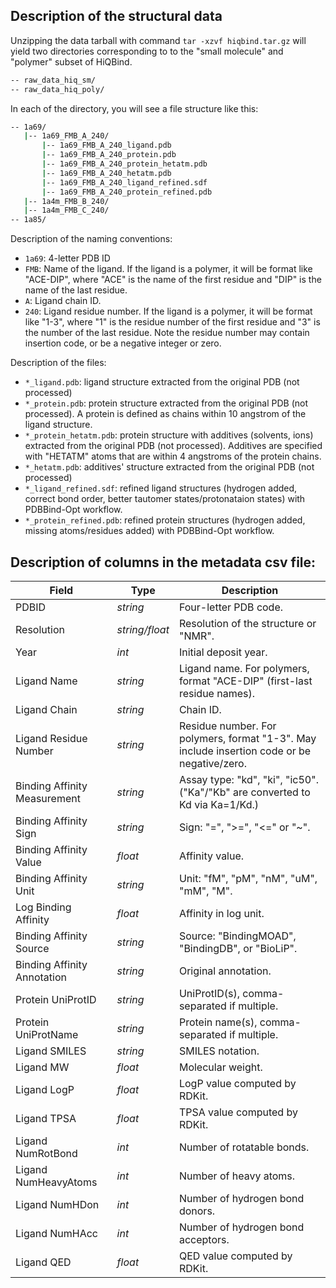 ## Description of the structural data

Unzipping the data tarball with command `tar -xzvf hiqbind.tar.gz` will yield two directories corresponding to to the "small molecule" and "polymer" subset of HiQBind.

```bash
-- raw_data_hiq_sm/
-- raw_data_hiq_poly/
```

In each of the directory, you will see a file structure like this: 
```bash
-- 1a69/
   |-- 1a69_FMB_A_240/
       |-- 1a69_FMB_A_240_ligand.pdb
       |-- 1a69_FMB_A_240_protein.pdb
       |-- 1a69_FMB_A_240_protein_hetatm.pdb
       |-- 1a69_FMB_A_240_hetatm.pdb
       |-- 1a69_FMB_A_240_ligand_refined.sdf
       |-- 1a69_FMB_A_240_protein_refined.pdb
   |-- 1a4m_FMB_B_240/
   |-- 1a4m_FMB_C_240/
-- 1a85/
```

Description of the naming conventions:

+ `1a69`: 4-letter PDB ID
+ `FMB`: Name of the ligand. If the ligand is a polymer, it will be format like "ACE-DIP", where "ACE" is the name of the first residue and "DIP" is the name of the last residue.
+ `A`: Ligand chain ID.
+ `240`: Ligand residue number. If the ligand is a polymer, it will be format like "1-3", where "1" is the residue number of the first residue and "3" is the number of the last residue. Note the residue number may contain insertion code, or be a negative integer or zero.

Description of the files:
+ `*_ligand.pdb`: ligand structure extracted from the original PDB (not processed)
+ `*_protein.pdb`: protein structure extracted from the original PDB (not processed). A protein is defined as chains within 10 angstrom of the ligand structure. 
+ `*_protein_hetatm.pdb`: protein structure with additives (solvents, ions) extracted from the original PDB (not processed). Additives are specified with "HETATM" atoms that are within 4 angstroms of the protein chains.
+ `*_hetatm.pdb`: additives' structure extracted from the original PDB (not processed)
+ `*_ligand_refined.sdf`: refined ligand structures (hydrogen added, correct bond order, better tautomer states/protonataion states) with PDBBind-Opt workflow. 
+ `*_protein_refined.pdb`: refined protein structures (hydrogen added, missing atoms/residues added) with PDBBind-Opt workflow. 


## Description of columns in the metadata csv file:
| Field                         | Type            | Description                                                                                      |
|-------------------------------|-----------------|--------------------------------------------------------------------------------------------------|
| PDBID                      | *string*        | Four-letter PDB code.                                                                            |
| Resolution                 | *string/float*  | Resolution of the structure or "NMR".                                                            |
| Year                        | *int*           | Initial deposit year.                                                                            |
| Ligand Name                 | *string*        | Ligand name. For polymers, format "ACE-DIP" (first-last residue names).                          |
| Ligand Chain                | *string*        | Chain ID.                                                                                        |
| Ligand Residue Number       | *string*        | Residue number. For polymers, format "1-3". May include insertion code or be negative/zero.       |
| Binding Affinity Measurement| *string*        | Assay type: "kd", "ki", "ic50". ("Ka"/"Kb" are converted to Kd via Ka=1/Kd.)                     |
| Binding Affinity Sign       | *string*        | Sign: "=", ">=", "<=" or "~".                                                                    |
| Binding Affinity Value      | *float*         | Affinity value.                                                                                  |
| Binding Affinity Unit       | *string*        | Unit: "fM", "pM", "nM", "uM", "mM", "M".                                                         |
| Log Binding Affinity        | *float*         | Affinity in log unit.                                                                            |
| Binding Affinity Source     | *string*        | Source: "BindingMOAD", "BindingDB", or "BioLiP".                                                 |
| Binding Affinity Annotation | *string*        | Original annotation.                                                                             |
| Protein UniProtID           | *string*        | UniProtID(s), comma-separated if multiple.                                                       |
| Protein UniProtName         | *string*        | Protein name(s), comma-separated if multiple.                                                    |
| Ligand SMILES               | *string*        | SMILES notation.                                                                                 |
| Ligand MW                   | *float*         | Molecular weight.                                                                                |
| Ligand LogP                 | *float*         | LogP value computed by RDKit.                                                                    |
| Ligand TPSA                 | *float*         | TPSA value computed by RDKit.                                                                    |
| Ligand NumRotBond           | *int*           | Number of rotatable bonds.                                                                       |
| Ligand NumHeavyAtoms        | *int*           | Number of heavy atoms.                                                                           |
| Ligand NumHDon              | *int*           | Number of hydrogen bond donors.                                                                  |
| Ligand NumHAcc              | *int*           | Number of hydrogen bond acceptors.                                                               |
| Ligand QED                  | *float*         | QED value computed by RDKit.                                                                     |
